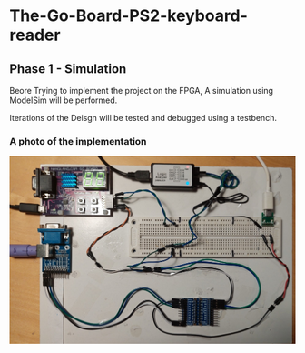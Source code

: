 # The-Go-Board-PS2-keyboard-reader
## Phase 1 - Simulation

Beore Trying to implement the project on the FPGA, A simulation using ModelSim will be performed.

Iterations of the Deisgn will be tested and debugged using a testbench.

### A photo of the implementation
![](Photo1.png)


